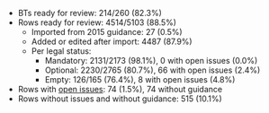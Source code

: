 - BTs ready for review: 214/260 (82.3%)
- Rows ready for review: 4514/5103 (88.5%)
    - Imported from 2015 guidance: 27 (0.5%)
    - Added or edited after import: 4487 (87.9%)
    - Per legal status:
        - Mandatory: 2131/2173 (98.1%), 0 with open issues (0.0%)
        - Optional: 2230/2765 (80.7%), 66 with open issues (2.4%)
        - Empty: 126/165 (76.4%), 8 with open issues (4.8%)
- Rows with [open issues](https://github.com/open-contracting/european-union-support/labels/eforms): 74 (1.5%), 74 without guidance
- Rows without issues and without guidance: 515 (10.1%)

